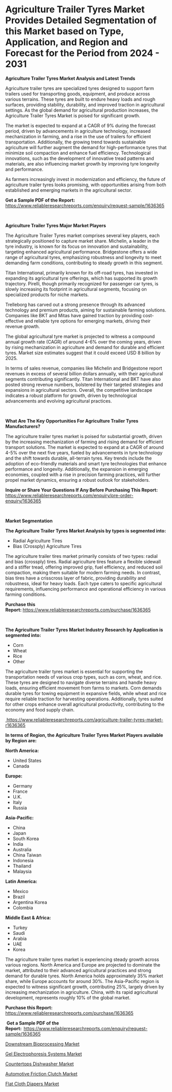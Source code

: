 <p><h1>Agriculture Trailer Tyres Market Provides Detailed Segmentation of this Market based on Type, Application, and Region and Forecast for the Period from 2024 - 2031</h1></p><p><strong>Agriculture Trailer Tyres Market Analysis and Latest Trends</strong></p>
<p><p>Agriculture trailer tyres are specialized tyres designed to support farm trailers used for transporting goods, equipment, and produce across various terrains. These tyres are built to endure heavy loads and rough surfaces, providing stability, durability, and improved traction in agricultural settings. As the global demand for agricultural production increases, the Agriculture Trailer Tyres Market is poised for significant growth. </p><p>The market is expected to expand at a CAGR of 9% during the forecast period, driven by advancements in agriculture technology, increased mechanization in farming, and a rise in the use of trailers for efficient transportation. Additionally, the growing trend towards sustainable agriculture will further augment the demand for high-performance tyres that minimize soil compaction and enhance fuel efficiency. Technological innovations, such as the development of innovative tread patterns and materials, are also influencing market growth by improving tyre longevity and performance. </p><p>As farmers increasingly invest in modernization and efficiency, the future of agriculture trailer tyres looks promising, with opportunities arising from both established and emerging markets in the agricultural sector.</p></p>
<p><strong>Get a Sample PDF of the Report:&nbsp;</strong> <a href="https://www.reliableresearchreports.com/enquiry/request-sample/1636365">https://www.reliableresearchreports.com/enquiry/request-sample/1636365</a></p>
<p>&nbsp;</p>
<p><strong>Agriculture Trailer Tyres Major Market Players</strong></p>
<p><p>The Agriculture Trailer Tyres market comprises several key players, each strategically positioned to capture market share. Michelin, a leader in the tyre industry, is known for its focus on innovation and sustainability, targeting enhanced agricultural performance. Bridgestone offers a wide range of agricultural tyres, emphasizing robustness and longevity to meet demanding farm conditions, contributing to steady growth in this segment.</p><p>Titan International, primarily known for its off-road tyres, has invested in expanding its agricultural tyre offerings, which has supported its growth trajectory. Pirelli, though primarily recognized for passenger car tyres, is slowly increasing its footprint in agricultural segments, focusing on specialized products for niche markets.</p><p>Trelleborg has carved out a strong presence through its advanced technology and premium products, aiming for sustainable farming solutions. Companies like BKT and Mitas have gained traction by providing cost-effective and reliable tyre options for emerging markets, driving their revenue growth.</p><p>The global agricultural tyre market is projected to witness a compound annual growth rate (CAGR) of around 4-6% over the coming years, driven by rising mechanization in agriculture and demand for durable and efficient tyres. Market size estimates suggest that it could exceed USD 8 billion by 2025. </p><p>In terms of sales revenue, companies like Michelin and Bridgestone report revenues in excess of several billion dollars annually, with their agricultural segments contributing significantly. Titan International and BKT have also posted strong revenue numbers, bolstered by their targeted strategies and expansions in agricultural sectors. Overall, the competitive landscape indicates a robust platform for growth, driven by technological advancements and evolving agricultural practices.</p></p>
<p>&nbsp;</p>
<p><strong>What Are The Key Opportunities For Agriculture Trailer Tyres Manufacturers?</strong></p>
<p><p>The agriculture trailer tyres market is poised for substantial growth, driven by the increasing mechanization of farming and rising demand for efficient transport solutions. The market is expected to expand at a CAGR of around 4-5% over the next five years, fueled by advancements in tyre technology and the shift towards durable, all-terrain tyres. Key trends include the adoption of eco-friendly materials and smart tyre technologies that enhance performance and longevity. Additionally, the expansion in emerging economies, coupled with a rise in precision farming practices, will further propel market dynamics, ensuring a robust outlook for stakeholders.</p></p>
<p><strong>Inquire or Share Your Questions If Any Before Purchasing This Report:</strong> <a href="https://www.reliableresearchreports.com/enquiry/pre-order-enquiry/1636365">https://www.reliableresearchreports.com/enquiry/pre-order-enquiry/1636365</a></p>
<p>&nbsp;</p>
<p><strong>Market Segmentation</strong></p>
<p><strong>The Agriculture Trailer Tyres Market Analysis by types is segmented into:</strong></p>
<p><ul><li>Radial Agriculture Tires</li><li>Bias (Crossply) Agriculture Tires</li></ul></p>
<p><p>The agriculture trailer tires market primarily consists of two types: radial and bias (crossply) tires. Radial agriculture tires feature a flexible sidewall and a stiffer tread, offering improved grip, fuel efficiency, and reduced soil compaction, making them suitable for modern farming needs. In contrast, bias tires have a crisscross layer of fabric, providing durability and robustness, ideal for heavy loads. Each type caters to specific agricultural requirements, influencing performance and operational efficiency in various farming conditions.</p></p>
<p><strong>Purchase this Report:&nbsp;</strong><a href="https://www.reliableresearchreports.com/purchase/1636365">https://www.reliableresearchreports.com/purchase/1636365</a></p>
<p>&nbsp;</p>
<p><strong>The Agriculture Trailer Tyres Market Industry Research by Application is segmented into:</strong></p>
<p><ul><li>Corn</li><li>Wheat</li><li>Rice</li><li>Other</li></ul></p>
<p><p>The agriculture trailer tyres market is essential for supporting the transportation needs of various crop types, such as corn, wheat, and rice. These tyres are designed to navigate diverse terrains and handle heavy loads, ensuring efficient movement from farms to markets. Corn demands durable tyres for towing equipment in expansive fields, while wheat and rice require reliable traction for harvesting operations. Additionally, tyres suited for other crops enhance overall agricultural productivity, contributing to the economy and food supply chain.</p></p>
<p><a href="https://www.reliableresearchreports.com/agriculture-trailer-tyres-market-r1636365">&nbsp;https://www.reliableresearchreports.com/agriculture-trailer-tyres-market-r1636365</a></p>
<p><strong>In terms of Region, the Agriculture Trailer Tyres Market Players available by Region are:</strong></p>
<p>
    <p> <strong> North America: </strong>
        <ul>
            <li>United States</li>
            <li>Canada</li>
        </ul>
        </p> 
    <p> <strong> Europe: </strong>
        <ul>
            <li>Germany</li>
            <li>France</li>
            <li>U.K.</li>
            <li>Italy</li>
            <li>Russia</li>
        </ul>
        </p> 
    <p> <strong> Asia-Pacific: </strong>
        <ul>
            <li>China</li>
            <li>Japan</li>
            <li>South Korea</li>
            <li>India</li>
            <li>Australia</li>
            <li>China Taiwan</li>
            <li>Indonesia</li>
            <li>Thailand</li>
            <li>Malaysia</li>
        </ul>
        </p> 
    <p> <strong> Latin America: </strong>
        <ul>
            <li>Mexico</li>
            <li>Brazil</li>
            <li>Argentina Korea</li>
            <li>Colombia</li>
        </ul>
        </p> 
    <p> <strong> Middle East & Africa: </strong>
        <ul>
            <li>Turkey</li>
            <li>Saudi</li>
            <li>Arabia</li>
            <li>UAE</li>
            <li>Korea</li>
        </ul>
    </p>
    </p>
<p><p>The agriculture trailer tyres market is experiencing steady growth across various regions. North America and Europe are projected to dominate the market, attributed to their advanced agricultural practices and strong demand for durable tyres. North America holds approximately 35% market share, while Europe accounts for around 30%. The Asia-Pacific region is expected to witness significant growth, contributing 25%, largely driven by increasing mechanization in agriculture. China, with its rapid agricultural development, represents roughly 10% of the global market.</p></p>
<p><strong>Purchase this Report: </strong><a href="https://www.reliableresearchreports.com/purchase/1636365">https://www.reliableresearchreports.com/purchase/1636365</a></p>
<p>&nbsp;<strong>Get a Sample PDF of the Report:&nbsp;&nbsp;</strong><a href="https://www.reliableresearchreports.com/enquiry/request-sample/1636365">https://www.reliableresearchreports.com/enquiry/request-sample/1636365</a></p>
<p><strong></strong></p>
<p><p><a href="https://www.linkedin.com/pulse/downstream-bioprocessing-market-insights-product-type-application-cqdme">Downstream Bioprocessing Market</a></p><p><a href="https://www.linkedin.com/pulse/gel-electrophoresis-systems-market-global-regional-analysis-clpfe">Gel Electrophoresis Systems Market</a></p><p><a href="https://issuu.com/reportprime-2/docs/countertops-dishwasher-market-size-_d157d7b74d44cd">Countertops Dishwasher Market</a></p><p><a href="https://github.com/luckyshygirl/Market-Research-Report-List-6/blob/main/automotive-friction-clutch-market.md">Automotive Friction Clutch Market</a></p><p><a href="https://issuu.com/reportprime-2/docs/flat-cloth-diapers-market-size-2030_39864ca25890d4">Flat Cloth Diapers Market</a></p></p>